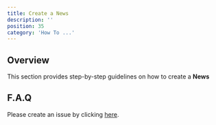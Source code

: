 ```yaml
---
title: Create a News
description: ''
position: 35
category: 'How To ...'
---
```

## Overview
This section provides step-by-step guidelines on how to create a **News**

## F.A.Q
Please create an issue by clicking [here](https://github.com/OpenMobileAlliance/githubpages-doc-guidelines/issues).
